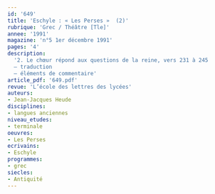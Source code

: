 ```yaml
---
id: '649'
title: 'Eschyle : « Les Perses »  (2)'
rubrique: 'Grec / Théâtre [Tle]'
annee: '1991'
magazine: 'n°5 1er décembre 1991'
pages: '4'
description: 
  '2. Le chœur répond aux questions de la reine, vers 231 à 245
  – traduction
  – éléments de commentaire'
article_pdf: '649.pdf'
revue: 'L’école des lettres des lycées'
auteurs:
- Jean-Jacques Heude
disciplines:
- langues anciennes
niveau_etudes:
- terminale
oeuvres:
- Les Perses
ecrivains:
- Eschyle
programmes:
- grec
siecles:
- Antiquité
---
```

